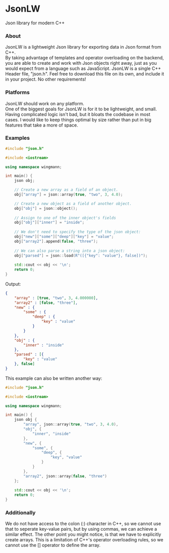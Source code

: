 # JsonLW
Json library for modern C++

### About
JsonLW is a lightweight Json library for exporting data in Json format from C++.\
By taking advantage of templates and operator overloading on the backend,
you are able to create and work with Json objects right away,
just as you would expect from a language such as JavaScript.
JsonLW is a single C++ Header file, "json.h".
Feel free to download this file on its own, and include it in your project.
No other requirements!

### Platforms
JsonLW should work on any platform.\
One of the biggest goals for JsonLW is for it to be lightweight, and small.
Having complicated logic isn't bad, but it bloats the codebase in most cases.
I would like to keep things optimal by size rather than put in big features that take a more of space.

### Examples
```cpp
#include "json.h"

#include <iostream>

using namespace wingmann;

int main() {
    json obj;

    // Create a new array as a field of an object.
    obj["array"] = json::array(true, "two", 3, 4.0);

    // Create a new object as a field of another object.
    obj["obj"] = json::object();
    
    // Assign to one of the inner object's fields
    obj["obj"]["inner"] = "inside";
    
    // We don't need to specify the type of the json object:
    obj["new"]["some"]["deep"]["key"] = "value";
    obj["array2"].append(false, "three");
    
    // We can also parse a string into a json object:
    obj["parsed"] = json::load(R"([{"key": "value"}, false])");
    
    std::cout << obj << '\n';
    return 0;
}
```
Output:
```json
{
    "array" : [true, "two", 3, 4.000000],
    "array2" : [false, "three"],
    "new" : {
        "some" : {
            "deep" : {
                "key" : "value"
            }
        }
    },
    "obj" : {
        "inner" : "inside"
    },
    "parsed" : [{
        "key" : "value"
    }, false]
}
```

This example can also be written another way:
```cpp
#include "json.h"

#include <iostream>

using namespace wingmann; 

int main() {
    json obj {
        "array", json::array(true, "two", 3, 4.0),
        "obj", {
            "inner", "inside"
        },
        "new", { 
            "some", { 
                "deep", { 
                    "key", "value" 
                } 
            } 
        },
        "array2", json::array(false, "three")
    };
    
    std::cout << obj << '\n';
    return 0;
}
```
### Additionally
We do not have access to the colon (:) character in C++, so we cannot use that to seperate key-value pairs,
but by using commas, we can achieve a similar effect.
The other point you might notice, is that we have to explicitly create arrays.
This is a limitation of C++'s operator overloading rules,
so we cannot use the [] operator to define the array.
